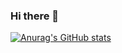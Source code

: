 ### Hi there 👋

[![Anurag's GitHub stats](https://github-readme-stats.vercel.app/api?username=DOGEwbx&show_icons=true&theme=highcontrast&include_all_commits=true)](https://github.com/anuraghazra/github-readme-stats)

<!--
**DOGEwbx/DOGEwbx** is a ✨ _special_ ✨ repository because its `README.md` (this file) appears on your GitHub profile.

Here are some ideas to get you started:

- 🔭 I’m currently working on ...
- 🌱 I’m currently learning ...
- 👯 I’m looking to collaborate on ...
- 🤔 I’m looking for help with ...
- 💬 Ask me about ...
- 📫 How to reach me: ...
- 😄 Pronouns: ...
- ⚡ Fun fact: ...
-->
